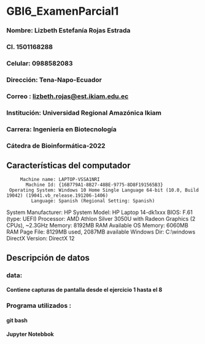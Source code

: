 # GBI6_ExamenParcial1 

### Nombre: Lizbeth Estefanía Rojas Estrada
### CI. 1501168288
### Celular: 0988582083
### Dirección: Tena-Napo-Ecuador
### Correo : lizbeth.rojas@est.ikiam.edu.ec 
### Institución: Universidad Regional Amazónica Ikiam
### Carrera: Ingeniería en Biotecnología
### Cátedra de Bioinformática-2022

## Características del computador 

         Machine name: LAPTOP-VSSA1NRI
           Machine Id: {16B779A1-8B27-48BE-9775-8D8F191565B3}
     Operating System: Windows 10 Home Single Language 64-bit (10.0, Build 19042) (19041.vb_release.191206-1406)
             Language: Spanish (Regional Setting: Spanish)
  System Manufacturer: HP
         System Model: HP Laptop 14-dk1xxx
                 BIOS: F.61 (type: UEFI)
            Processor: AMD Athlon Silver 3050U with Radeon Graphics    (2 CPUs), ~2.3GHz
               Memory: 8192MB RAM
  Available OS Memory: 6060MB RAM
            Page File: 8129MB used, 2087MB available
          Windows Dir: C:\windows
      DirectX Version: DirectX 12
      
## Descripción de datos 

### data: 
#### Contiene capturas de pantalla desde el ejercicio 1 hasta el 8


### Programa utilizados :

#### git bash 
#### Jupyter Notebbok

